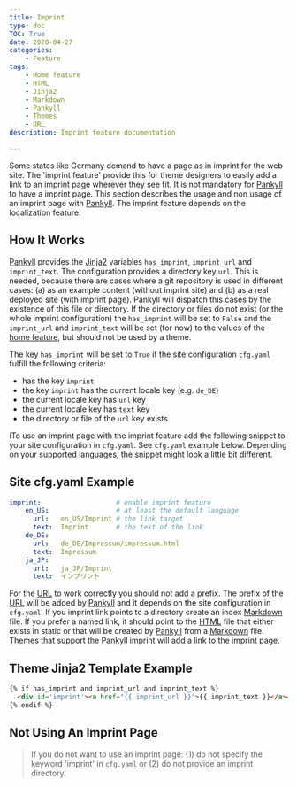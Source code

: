 ```yaml
---
title: Imprint
type: doc
TOC: True
date: 2020-04-27
categories:
    - Feature
tags:
    - Home feature
    - HTML
    - Jinja2
    - Markdown
    - Pankyll
    - Themes
    - URL
description: Imprint feature documentation

---
```


Some states like Germany demand to have a page as in imprint for the web site.
The 'imprint feature' provide this for theme designers to easily add a link to
an imprint page wherever they see fit.  It is not mandatory for [Pankyll] to
have a imprint page. This section describes the usage and non usage of an
imprint page with [Pankyll]. The imprint feature depends on the localization
feature.

## How It Works

[Pankyll] provides the [Jinja2] variables  `has_imprint`, `imprint_url` and
`imprint_text`. The configuration provides a directory key `url`. This is
needed, because there are cases where a git repository is used in different
cases: (a) as an example content (without imprint site) and (b) as a real
deployed site (with imprint page). Pankyll will dispatch this cases by the
existence of this file or directory. If the directory or files do not exist (or
the whole imprint configuration) the `has_imprint` will be set to `False` and
the `imprint_url` and `imprint_text` will be set (for now) to the values of the
[home feature], but should not be used by a theme.

The key `has_imprint` will be set to `True` if the site
configuration `cfg.yaml` fulfill the following criteria:

* has the key `imprint`
* the key `imprint` has the current locale key (e.g. `de_DE`)
* the current locale key has `url` key
* the current locale key has `text` key
* the directory or file of the `url` key exists

iTo use an imprint page with the imprint feature add the following snippet to
your site configuration in `cfg.yaml`. See `cfg.yaml` example below. Depending
on your supported languages, the snippet might look a little bit different.

## Site cfg.yaml Example

```yaml
imprint:                   # enable imprint feature
    en_US:                 # at least the default language
      url:   en_US/Imprint # the link target
      text:  Imprint       # the text of the link
    de_DE:
      url:   de_DE/Impressum/impressum.html
      text:  Impressum
    ja_JP:
      url:   ja_JP/Imprint
      text:  インプリント
```

For the [URL] to work correctly you should not add a prefix. The prefix of the
[URL] will be added by [Pankyll] and it depends on the site configuration in
`cfg.yaml`. If you imprint link points to a directory create an index
[Markdown] file. If you prefer a named link, it should point to the [HTML] file
that either exists in static or that will be created by [Pankyll] from a
[Markdown] file. [Themes] that support the [Pankyll] imprint will add a link to
the imprint page.

## Theme Jinja2 Template Example

```html
{% if has_imprint and imprint_url and imprint_text %}
  <div id='imprint'><a href="{{ imprint_url }}">{{ imprint_text }}</a></div>
{% endif %}

```

## Not Using An Imprint Page

> If you do not want to use an imprint page: (1) do not specify the keyword
> 'imprint' in `cfg.yaml` or (2) do not provide an imprint directory.

[Home feature]: /en_US/Documentation/Features/home.html
[HTML]: https://en.wikipedia.org/wiki/HTML
[Jinja2]: https://palletsprojects.com/p/jinja/
[Markdown]: https://en.wikipedia.org/wiki/Markdown
[Pankyll]: https://www.pankyll.org/
[Themes]: /en_US/Pankyll-Themes/
[URL]: https://en.wikipedia.org/wiki/URL
